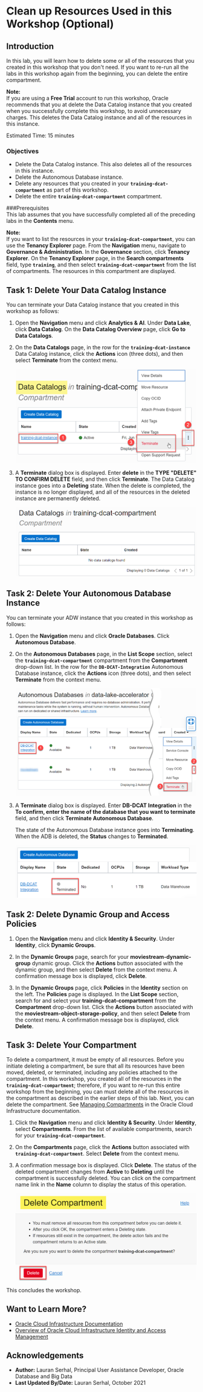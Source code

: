 # Clean up Resources Used in this Workshop (Optional)

## Introduction

In this lab, you will learn how to delete some or all of the resources that you created in this workshop that you don't need. If you want to re-run all the labs in this workshop again from the beginning, you can delete the entire compartment.

**Note:**    
If you are using a **Free Trial** account to run this workshop, Oracle recommends that you at delete the Data Catalog instance that you created when you successfully complete this workshop, to avoid unnecessary charges. This deletes the Data Catalog instance and all of the resources in this instance.

Estimated Time: 15 minutes

### Objectives

* Delete the Data Catalog instance. This also deletes all of the resources in this instance.
* Delete the Autonomous Database instance.
* Delete any resources that you created in your **`training-dcat-compartment`** as part of this workshop.
* Delete the entire **`training-dcat-compartment`** compartment.

###Prerequisites  
This lab assumes that you have successfully completed all of the preceding labs in the **Contents** menu.

**Note:**     
If you want to list the resources in your **`training-dcat-compartment`**, you can use the **Tenancy Explorer** page. From the **Navigation** menu, navigate to **Governance & Administration**. In the  **Governance** section, click **Tenancy Explorer**. On the **Tenancy Explorer** page, in the **Search compartments** field, type **`training`**, and then select **`training-dcat-compartment`** from the list of compartments. The resources in this compartment are displayed.

## Task 1: Delete Your Data Catalog Instance

You can terminate your Data Catalog instance that you created in this workshop as follows:

1. Open the **Navigation** menu and click **Analytics & AI**. Under **Data Lake**, click **Data Catalog**. On the **Data Catalog Overview** page, click **Go to Data Catalogs**.

2. On the **Data Catalogs** page, in the row for the **`training-dcat-instance`** Data Catalog instance, click the **Actions** icon (three dots), and then select **Terminate** from the context menu.

   ![](./images/dcat-instance-actions.png " ")

3. A **Terminate** dialog box is displayed. Enter **delete** in the **TYPE "DELETE" TO CONFIRM DELETE** field, and then click **Terminate**. The Data Catalog instance goes into a **Deleting** state. When the delete is completed, the instance is no longer displayed, and all of the resources in the deleted instance are permanently deleted.

   ![](./images/dcat-instance-deleted.png " ")

## Task 2: Delete Your Autonomous Database Instance

You can terminate your ADW instance that you created in this workshop as follows:

1. Open the **Navigation** menu and click **Oracle Databases**. Click **Autonomous Database**.

2. On the **Autonomous Databases** page, in the **List Scope** section, select the **`training-dcat-compartment`** compartment from the **Compartment** drop-down list. In the row for the **`DB-DCAT-Integration`** Autonomous Database instance, click the **Actions** icon (three dots), and then select **Terminate** from the context menu.

   ![](./images/adb-instance-actions.png " ")

3. A **Terminate** dialog box is displayed. Enter **DB-DCAT Integration** in the **To confirm, enter the name of the database that you want to terminate** field, and then click **Terminate Autonomous Database**.

    The state of the Autonomous Database instance goes into **Terminating**. When the ADB is deleted, the **Status** changes to **Terminated**.

    ![](./images/ADB-terminated.png " ")


## Task 2: Delete Dynamic Group and Access Policies

1. Open the **Navigation** menu and click **Identity & Security**. Under **Identity**, click **Dynamic Groups**.

2. In the **Dynamic Groups** page, search for your **moviestream-dynamic-group** dynamic group. Click the **Actions** button associated with the dynamic group, and then select **Delete** from the context menu. A confirmation message box is displayed, click **Delete**.

3. In the **Dynamic Groups** page, click **Policies** in the **Identity** section on the left. The **Policies** page is displayed. In the **List Scope** section, search for and select your **training-dcat-compartment** from the **Compartment** drop-down list. Click the **Actions** button associated with the **moviestream-object-storage-policy**, and then select **Delete** from the context menu.  A confirmation message box is displayed, click **Delete**.


## Task 3: Delete Your Compartment

To delete a compartment, it must be empty of all resources. Before you initiate deleting a compartment, be sure that all its resources have been moved, deleted, or terminated, including any policies attached to the compartment. In this workshop, you created all of the resources in the **`training-dcat-compartment`**; therefore, if you want to re-run this entire workshop from the beginning, you can must delete all of the resources in the compartment as described in the earlier steps of this lab. Next, you can delete the compartment. See [Managing Compartments](https://docs.oracle.com/en-us/iaas/Content/Identity/Tasks/managingcompartments.htm) in the Oracle Cloud Infrastructure documentation.

1. Click the **Navigation** menu and click **Identity & Security**. Under **Identity**, select **Compartments**. From the list of available compartments, search for your **`training-dcat-compartment`**.

2. On the **Compartments** page, click the **Actions** button associated with **`training-dcat-compartment`**. Select **Delete** from the context menu.

3. A confirmation message box is displayed. Click **Delete**. The status of the deleted compartment changes from **Active** to **Deleting** until the compartment is successfully deleted. You can click on the compartment name link in the **Name** column to display the status of this operation.

    ![](./images/delete-compartment.png " ")


This concludes the workshop.

## Want to Learn More?

* [Oracle Cloud Infrastructure Documentation](https://docs.cloud.oracle.com/en-us/iaas/Content/GSG/Concepts/baremetalintro.htm)
* [Overview of Oracle Cloud Infrastructure Identity and Access Management](https://docs.cloud.oracle.com/en-us/iaas/Content/Identity/Concepts/overview.htm)

## Acknowledgements

* **Author:** Lauran Serhal, Principal User Assistance Developer, Oracle Database and Big Data
* **Last Updated By/Date:** Lauran Serhal, October 2021
